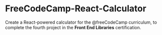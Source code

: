 # FreeCodeCamp-React-Calculator
Create a React-powered calculator for the @freeCodeCamp curriculum, to complete the fourth project in the **Front End Libraries** certification.
